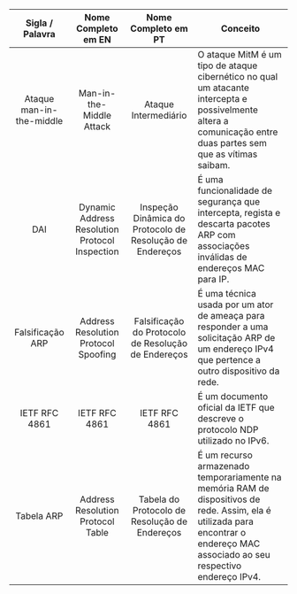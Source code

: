 | Sigla / Palavra | Nome Completo em EN | Nome Completo em PT | Conceito |
| :---: | :---: | :---: | ----- |
| Ataque man-in-the-middle | Man-in-the-Middle Attack | Ataque Intermediário | O ataque MitM é um tipo de ataque cibernético no qual um atacante intercepta e possivelmente altera a comunicação entre duas partes sem que as vítimas saibam. |
| DAI | Dynamic Address Resolution Protocol Inspection | Inspeção Dinâmica do Protocolo de Resolução de Endereços | É uma funcionalidade de segurança que intercepta, regista e descarta pacotes ARP com associações inválidas de endereços MAC para IP.  |
| Falsificação ARP  | Address Resolution Protocol Spoofing | Falsificação do Protocolo de Resolução de Endereços | É uma técnica usada por um ator de ameaça para responder a uma solicitação ARP de um endereço IPv4 que pertence a outro dispositivo da rede. |
| IETF RFC 4861 | IETF RFC 4861 | IETF RFC 4861 | É um documento oficial da IETF que descreve o protocolo NDP utilizado no IPv6. |
| Tabela ARP | Address Resolution Protocol Table | Tabela do Protocolo de Resolução de Endereços | É um recurso armazenado temporariamente na memória RAM de dispositivos de rede. Assim, ela é utilizada para encontrar o endereço MAC associado ao seu respectivo endereço IPv4. |